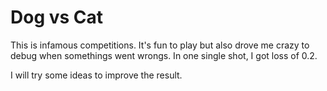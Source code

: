 # Dog vs Cat



This is infamous competitions. It's fun to play but also drove me crazy to debug when somethings went wrongs.
In one single shot, I got loss of 0.2.

I will try some ideas to improve the result.
